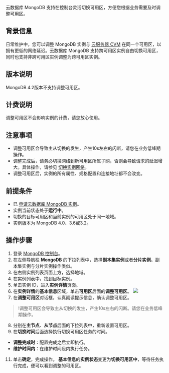 云数据库 MongoDB 支持在控制台灵活切换可用区，方便您根据业务需要及时调整可用区。

## 背景信息
日常维护中，您可以调整 MongoDB 实例与 [云服务器 CVM](https://cloud.tencent.com/document/product/213/2936) 在同一个可用区，以拥有更低的网络延迟。云数据库 MongoDB 支持跨可用区实例自由切换可用区，同时也支持非跨可用区实例调整为跨可用区实例。

## 版本说明
MongoDB 4.2版本不支持调整可用区。

## 计费说明
调整可用区不会影响实例的计费，请您放心使用。

## 注意事项
- 调整可用区会导致主从切换的发生，产生10s左右的闪断，请您在业务低峰期操作。
- 调整完成后，请务必切换网络到新可用区所属子网，否则会导致请求的延迟增大。具体操作，请参见 [切换实例网络](https://cloud.tencent.com/document/product/240/53956)。
- 调整可用区后，实例的所有属性、规格配置和连接地址都不会改变。

## 前提条件
- 已 [申请云数据库 MongoDB 实例](https://cloud.tencent.com/document/product/240/3551)。
- 实例当前状态处于**运行中**。
- 切换的目标可用区和当前实例的可用区处于同一地域。
- 实例版本为 MongoDB 4.0、3.6或3.2。

## 操作步骤
1. 登录 [MongoDB 控制台](https://console.cloud.tencent.com/mongodb)。
2. 在左侧导航栏 **MongoDB** 的下拉列表中，选择**副本集实例**或者**分片实例**。副本集实例与分片实例操作类似。
3. 在右侧实例列表页面上方，选择地域。
4. 在实例列表中，找到目标实例。
5. 单击实例 ID，进入**实例详情**页面。
6. 在**实例详情**的**基本信息**区域，单击**可用区**后面的**调整可用区**。
![](https://qcloudimg.tencent-cloud.cn/raw/7c0fd3b1a3f95c9c8e3a3904ffd6aef9.png)
7. 在**调整可用区**对话框，认真阅读提示信息，确认调整可用区。
> !调整可用区会导致主从切换的发生，产生10s左右的闪断。请您在业务低峰期操作。
8. 分别在**主节点**、**从节点**后面的下拉列表中，重新设置可用区。
9. 在**切换时间**后面选择执行切换可用区任务的时间。
  - **调整完成时**：配置完成之后立即执行。
  - **维护时间内**：在维护时间段内执行任务。
11. 单击**确定**，完成操作。
**基本信息**的**实例状态**变更为**切换可用区中**，等待任务执行完成，便可以看到调整的可用区。


